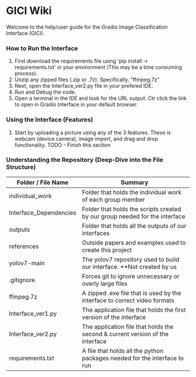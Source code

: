 # GICI Wiki

Welcome to the help/user guide for the Gradio Image Classification Interface (GICI). 

### How to Run the Interface
1. First download the requirements file using 'pip install -r requirements.txt' in your environment (This may be a time consuming process).
2. Unzip any zipped files (.zip or .7z). Specifically, "ffmpeg.7z"
3. Next, open the Interface_ver2.py file in your prefered IDE.
4. Run and Debug the code. 
5. Open a terminal in the IDE and look for the URL output. Ctr click the link to open in Gradio Interface in your default browser.

### Using the Interface (Features)
1. Start by uploading a picture using any of the 3 features. These is webcam (device camera), image import, and drag and drop functionality. 
TODO - Finish this section

### Understanding the Repository (Deep-Dive into the File Structure)
| Folder / File Name     | Summary                                                                       |
|------------------------|-------------------------------------------------------------------------------|
| individual_work        | Folder that holds the individual work of each group member                    |
| Interface_Dependencies | Folder that holds the scripts created by our group needed for the interface   |
| outputs                | Folder that holds all the outputs of our interfaces                           |
| references             | Outside papers and examples used to create this project                       |
| yolov7-main            | The yolov7 repository used to build our interface. **Not created by us        |
| .gitignore             | Forces git to ignore unnecessary or overly large files                        |
| ffmpeg.7z              | A zipped .exe file that is used by the interface to correct video formats     |
| Interface_ver1.py      | The application file that holds the first version of the interface            |
| Interface_ver2.py      | The application file that holds the second & current version of the interface |
| requirements.txt       | A file that holds all the python packages needed for the interface to run     |
